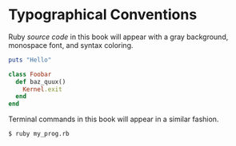 # Typographical Conventions

Ruby *source code* in this book will appear with a gray background, monospace font, and syntax coloring.

```ruby
puts "Hello"

class Foobar
  def baz_quux()
    Kernel.exit
  end
end
```

Terminal commands in this book will appear in a similar fashion.

```bash
$ ruby my_prog.rb
```